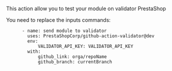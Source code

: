 This action allow you to test your module on validator PrestaShop

You need to replace the inputs commands:

```
      - name: send module to validator
        uses: PrestaShopCorp/github-action-validator@dev
        env:
            VALIDATOR_API_KEY: VALIDATOR_API_KEY
        with:
            github_link: orga/repoName
            github_branch: currentBranch
```